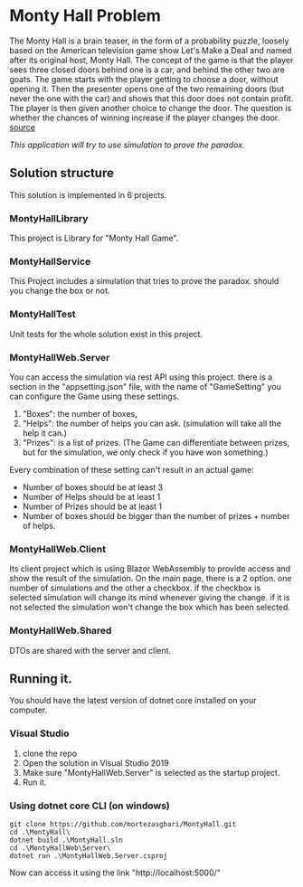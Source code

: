 # Monty Hall Problem
The Monty Hall is a brain teaser, in the form of a probability puzzle, loosely based on the American television game show Let's Make a Deal and named after its original host, Monty Hall. The concept of the game is that the player sees three closed doors behind one is a car, and behind the other two are goats. The game starts with the player getting to choose a door, without opening it. Then the presenter opens one of the two remaining doors (but never the one with the car) and shows that this door does not contain profit. The player is then given another choice to change the door. The question is whether the chances of winning increase if the player changes the door. [source](https://en.wikipedia.org/wiki/Monty_Hall_problem)

_This application will try to use simulation to prove the paradox._

## Solution structure
This solution is implemented in 6 projects.
### MontyHallLibrary
This project is Library for "Monty Hall Game". 
### MontyHallService
This Project includes a simulation that tries to prove the paradox. should you change the box or not. 
### MontyHallTest
Unit tests for the whole solution exist in this project. 
### MontyHallWeb.Server 
You can access the simulation via rest API using this project. there is a section in the "appsetting.json" file, with the name of "GameSetting" you can configure the Game using these settings. 
1. "Boxes": the number of boxes, 
1. "Helps": the number of helps you can ask. (simulation will take all the help it can.)
1. "Prizes": is a list of prizes. (The Game can differentiate between prizes, but for the simulation, we only check if you have won something.)
 
Every combination of these setting can't result in an actual game:
- Number of boxes should be at least 3
- Number of Helps should be at least 1
- Number of Prizes should be at least 1
- Number of boxes should be bigger than the number of prizes + number of helps. 
### MontyHallWeb.Client 
Its client project which is using Blazor WebAssembly to provide access and show the result of the simulation. On the main page, there is a 2 option. one number of simulations and the other a checkbox. if the checkbox is selected simulation will change its mind whenever giving the change. if it is not selected the simulation won't change the box which has been selected. 
### MontyHallWeb.Shared
DTOs are shared with the server and client. 

## Running it.
You should have the latest version of dotnet core installed on your computer. 
### Visual Studio
1. clone the repo 
1. Open the solution in Visual Studio 2019
1. Make sure "MontyHallWeb.Server" is selected as the startup project.
1. Run it.

### Using dotnet core CLI (on windows)
```
git clone https://github.com/mortezasghari/MontyHall.git
cd .\MontyHall\
dotnet build .\MontyHall.sln
cd .\MontyHallWeb\Server\
dotnet run .\MontyHallWeb.Server.csproj
```
Now can access it using the link "http://localhost:5000/"
